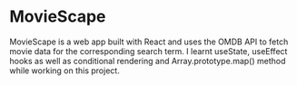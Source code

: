 <h1>MovieScape</h1>

MovieScape is a web app built with React and uses the OMDB API to fetch movie data for the corresponding search term. I learnt useState, useEffect hooks as well as conditional rendering and Array.prototype.map() method while working on this project.
